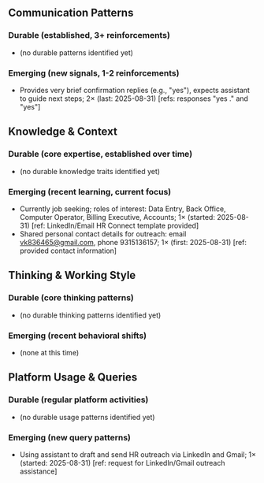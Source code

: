 ## Communication Patterns
### Durable (established, 3+ reinforcements)
- (no durable patterns identified yet)

### Emerging (new signals, 1-2 reinforcements)
- Provides very brief confirmation replies (e.g., "yes"), expects assistant to guide next steps; 2× (last: 2025-08-31) [refs: responses "yes ." and "yes"]

## Knowledge & Context
### Durable (core expertise, established over time)
- (no durable knowledge traits identified yet)

### Emerging (recent learning, current focus)  
- Currently job seeking; roles of interest: Data Entry, Back Office, Computer Operator, Billing Executive, Accounts; 1× (started: 2025-08-31) [ref: LinkedIn/Email HR Connect template provided]
- Shared personal contact details for outreach: email vk836465@gmail.com, phone 9315136157; 1× (first: 2025-08-31) [ref: provided contact information]

## Thinking & Working Style
### Durable (core thinking patterns)
- (no durable thinking patterns identified yet)

### Emerging (recent behavioral shifts)
- (none at this time)

## Platform Usage & Queries
### Durable (regular platform activities)
- (no durable usage patterns identified yet)

### Emerging (new query patterns)
- Using assistant to draft and send HR outreach via LinkedIn and Gmail; 1× (started: 2025-08-31) [ref: request for LinkedIn/Gmail outreach assistance]